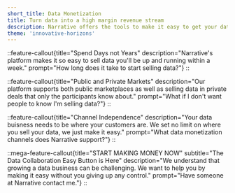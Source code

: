 ```yaml
---
short_title: Data Monetization
title: Turn data into a high margin revenue stream
description: Narrative offers the tools to make it easy to get your data business off the ground in days.  Already selling data?  We can help super charge your existing data business.
theme: 'innovative-horizons'
---
```


::feature-callout{title="Spend Days not Years" description="Narrative's platform makes it so easy to sell data you'll be up and running within a week." prompt="How long does it take to start selling data?"}
::

::feature-callout{title="Public and Private Markets" description="Our platform supports both public marketplaces as well as selling data in private deals that only the participants know about." prompt="What if I don't want people to know I'm selling data?"}
::

::feature-callout{title="Channel Independence" description="Your data buisness needs to be where your customers are.  We set no limit on where you sell your data, we just make it easy." prompt="What data monetization channels does Narrative support?"}
::

::mega-feature-callout{title="START MAKING MONEY NOW" subtitle="The Data Collaboration Easy Button is Here" description="We understand that growing a data business can be challenging.  We want to help you by making it easy without you giving up any control." prompt="Have someone at Narrative contact me."}
::
